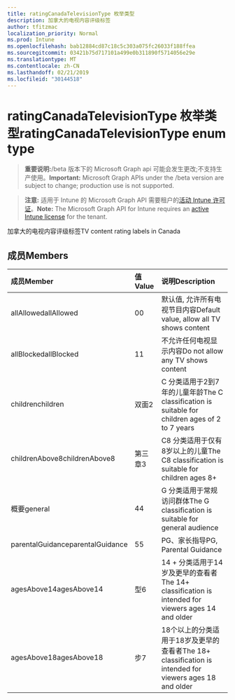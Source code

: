 ```yaml
---
title: ratingCanadaTelevisionType 枚举类型
description: 加拿大的电视内容评级标签
author: tfitzmac
localization_priority: Normal
ms.prod: Intune
ms.openlocfilehash: bab12884cd87c18c5c303a075fc26033f188ffea
ms.sourcegitcommit: 03421b75d717101a499e0b311890f5714056e29e
ms.translationtype: MT
ms.contentlocale: zh-CN
ms.lasthandoff: 02/21/2019
ms.locfileid: "30144518"
---
```

# <a name="ratingcanadatelevisiontype-enum-type"></a><span data-ttu-id="0e0a0-103">ratingCanadaTelevisionType 枚举类型</span><span class="sxs-lookup"><span data-stu-id="0e0a0-103">ratingCanadaTelevisionType enum type</span></span>

> <span data-ttu-id="0e0a0-104">**重要说明:**/beta 版本下的 Microsoft Graph api 可能会发生更改;不支持生产使用。</span><span class="sxs-lookup"><span data-stu-id="0e0a0-104">**Important:** Microsoft Graph APIs under the /beta version are subject to change; production use is not supported.</span></span>

> <span data-ttu-id="0e0a0-105">**注意:** 适用于 Intune 的 Microsoft Graph API 需要租户的[活动 Intune 许可证](https://go.microsoft.com/fwlink/?linkid=839381)。</span><span class="sxs-lookup"><span data-stu-id="0e0a0-105">**Note:** The Microsoft Graph API for Intune requires an [active Intune license](https://go.microsoft.com/fwlink/?linkid=839381) for the tenant.</span></span>

<span data-ttu-id="0e0a0-106">加拿大的电视内容评级标签</span><span class="sxs-lookup"><span data-stu-id="0e0a0-106">TV content rating labels in Canada</span></span>

## <a name="members"></a><span data-ttu-id="0e0a0-107">成员</span><span class="sxs-lookup"><span data-stu-id="0e0a0-107">Members</span></span>
|<span data-ttu-id="0e0a0-108">成员</span><span class="sxs-lookup"><span data-stu-id="0e0a0-108">Member</span></span>|<span data-ttu-id="0e0a0-109">值</span><span class="sxs-lookup"><span data-stu-id="0e0a0-109">Value</span></span>|<span data-ttu-id="0e0a0-110">说明</span><span class="sxs-lookup"><span data-stu-id="0e0a0-110">Description</span></span>|
|:---|:---|:---|
|<span data-ttu-id="0e0a0-111">allAllowed</span><span class="sxs-lookup"><span data-stu-id="0e0a0-111">allAllowed</span></span>|<span data-ttu-id="0e0a0-112">0</span><span class="sxs-lookup"><span data-stu-id="0e0a0-112">0</span></span>|<span data-ttu-id="0e0a0-113">默认值, 允许所有电视节目内容</span><span class="sxs-lookup"><span data-stu-id="0e0a0-113">Default value, allow all TV shows content</span></span>|
|<span data-ttu-id="0e0a0-114">allBlocked</span><span class="sxs-lookup"><span data-stu-id="0e0a0-114">allBlocked</span></span>|<span data-ttu-id="0e0a0-115">1</span><span class="sxs-lookup"><span data-stu-id="0e0a0-115">1</span></span>|<span data-ttu-id="0e0a0-116">不允许任何电视显示内容</span><span class="sxs-lookup"><span data-stu-id="0e0a0-116">Do not allow any TV shows content</span></span>|
|<span data-ttu-id="0e0a0-117">children</span><span class="sxs-lookup"><span data-stu-id="0e0a0-117">children</span></span>|<span data-ttu-id="0e0a0-118">双面</span><span class="sxs-lookup"><span data-stu-id="0e0a0-118">2</span></span>|<span data-ttu-id="0e0a0-119">C 分类适用于2到7年的儿童年龄</span><span class="sxs-lookup"><span data-stu-id="0e0a0-119">The C classification is suitable for children ages of 2 to 7 years</span></span>|
|<span data-ttu-id="0e0a0-120">childrenAbove8</span><span class="sxs-lookup"><span data-stu-id="0e0a0-120">childrenAbove8</span></span>|<span data-ttu-id="0e0a0-121">第三章</span><span class="sxs-lookup"><span data-stu-id="0e0a0-121">3</span></span>|<span data-ttu-id="0e0a0-122">C8 分类适用于仅有8岁以上的儿童</span><span class="sxs-lookup"><span data-stu-id="0e0a0-122">The C8 classification is suitable for children ages 8+</span></span>|
|<span data-ttu-id="0e0a0-123">概要</span><span class="sxs-lookup"><span data-stu-id="0e0a0-123">general</span></span>|<span data-ttu-id="0e0a0-124">4</span><span class="sxs-lookup"><span data-stu-id="0e0a0-124">4</span></span>|<span data-ttu-id="0e0a0-125">G 分类适用于常规访问群体</span><span class="sxs-lookup"><span data-stu-id="0e0a0-125">The G classification is suitable for general audience</span></span>|
|<span data-ttu-id="0e0a0-126">parentalGuidance</span><span class="sxs-lookup"><span data-stu-id="0e0a0-126">parentalGuidance</span></span>|<span data-ttu-id="0e0a0-127">5</span><span class="sxs-lookup"><span data-stu-id="0e0a0-127">5</span></span>|<span data-ttu-id="0e0a0-128">PG、家长指导</span><span class="sxs-lookup"><span data-stu-id="0e0a0-128">PG, Parental Guidance</span></span>|
|<span data-ttu-id="0e0a0-129">agesAbove14</span><span class="sxs-lookup"><span data-stu-id="0e0a0-129">agesAbove14</span></span>|<span data-ttu-id="0e0a0-130">型</span><span class="sxs-lookup"><span data-stu-id="0e0a0-130">6</span></span>|<span data-ttu-id="0e0a0-131">14 + 分类适用于14岁及更早的查看者</span><span class="sxs-lookup"><span data-stu-id="0e0a0-131">The 14+ classification is intended for viewers ages 14 and older</span></span>|
|<span data-ttu-id="0e0a0-132">agesAbove18</span><span class="sxs-lookup"><span data-stu-id="0e0a0-132">agesAbove18</span></span>|<span data-ttu-id="0e0a0-133">步</span><span class="sxs-lookup"><span data-stu-id="0e0a0-133">7</span></span>|<span data-ttu-id="0e0a0-134">18个以上的分类适用于18岁及更早的查看者</span><span class="sxs-lookup"><span data-stu-id="0e0a0-134">The 18+ classification is intended for viewers ages 18 and older</span></span>|




